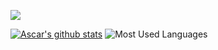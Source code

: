 ![](https://media.giphy.com/media/MeJgB3yMMwIaHmKD4z/giphy.gif)


[![Ascar's github stats](https://github-readme-stats.vercel.app/api?username=Ascarshen)](https://github.com/Ascarshen/github-readme-stats)
![Most Used Languages](https://github-readme-stats.vercel.app/api/top-langs/?username=Ascarshen)

<!--
**Ascarshen/Ascarshen** is a ✨ _special_ ✨ repository because its `README.md` (this file) appears on your GitHub profile.


Here are some ideas to get you started:

- 🔭 I’m currently working on ...
- 🌱 I’m currently learning ...
- 👯 I’m looking to collaborate on ...
- 🤔 I’m looking for help with ...
- 💬 Ask me about ...
- 📫 How to reach me: ...
- 😄 Pronouns: ...
- ⚡ Fun fact: ...
-->
